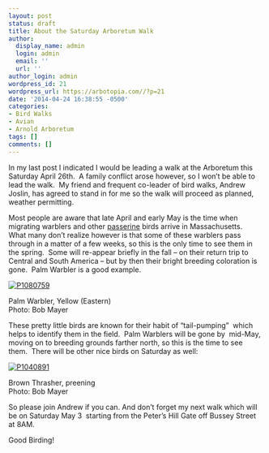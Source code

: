```yaml
---
layout: post
status: draft
title: About the Saturday Arboretum Walk
author:
  display_name: admin
  login: admin
  email: ''
  url: ''
author_login: admin
wordpress_id: 21
wordpress_url: https://arbotopia.com//?p=21
date: '2014-04-24 16:38:55 -0500'
categories:
- Bird Walks
- Avian
- Arnold Arboretum
tags: []
comments: []
---
```


<p>In my last post I indicated I would be leading a walk at the Arboretum this Saturday April 26th.&nbsp; A family conflict arose however, so I won&rsquo;t be able to lead the walk.&nbsp; My friend and frequent co-leader of bird walks, Andrew Joslin, has agreed to stand in for me so the walk will proceed as planned, weather permitting.</p>





<p>Most people are aware that late April and early May is the time when migrating warblers and other&nbsp;<a href="http://en.wikipedia.org/wiki/Passerine">passerine</a>&nbsp;birds arrive in Massachusetts.&nbsp; What many don&rsquo;t realize however is that some of these warblers pass through in a matter of a few weeks, so this is the only time to see them in the spring.&nbsp; Some will re-appear briefly in the fall &ndash; on their return trip to Central and South America &ndash; but by then their bright breeding coloration is gone.&nbsp; Palm Warbler is a good example.</p>


<p><!-- wp:image {"id":806,"linkDestination":"custom"} --></p>
 <a href="/images/2014/04/P1080759.jpg"><img src="/images/2014/04/P1080759.jpg" alt="P1080759" class="wp-image-806"/></a>





<p>Palm Warbler, Yellow (Eastern)<br>Photo: Bob Mayer</p>





<p>These pretty little birds are known for their habit of &ldquo;tail-pumping&rdquo;&nbsp; which helps to identify them in the field.&nbsp; Palm Warblers will be gone by&nbsp; mid-May, moving on to breeding grounds farther north, so this is the time to see them.&nbsp; There will be other nice birds on Saturday as well:</p>


<p><!-- wp:image {"id":808,"linkDestination":"custom"} --></p>
 <a href="/images/2014/04/P1040891.jpg"><img src="/images/2014/04/P1040891.jpg" alt="P1040891" class="wp-image-808"/></a>





<p>Brown Thrasher, preening<br>Photo: Bob Mayer</p>





<p>So please join Andrew if you can. And don&rsquo;t forget my next walk which will be on Saturday May 3&nbsp; starting from the Peter&rsquo;s Hill Gate off Bussey Street at 8AM.</p>





<p>Good Birding!<a href="http://www.arbotopia.com:80/#"><br></a></p>
